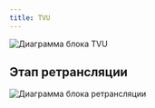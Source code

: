 ```yaml
---
title: TVU
---
```


![Диаграмма блока TVU](/img/tvu.svg)

## Этап ретрансляции

![Диаграмма блока ретрансляции](/img/retransmit_stage.svg)
